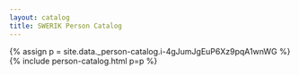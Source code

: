```yaml
---
layout: catalog
title: SWERIK Person Catalog
---
```

{% assign p = site.data._person-catalog.i-4gJumJgEuP6Xz9pqA1wnWG %}
{% include person-catalog.html p=p %}

